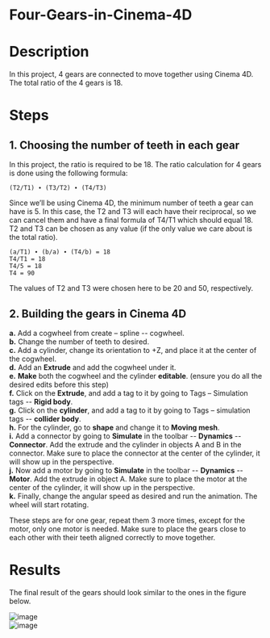 # Four-Gears-in-Cinema-4D

# Description 
In this project, 4 gears are connected to move together using Cinema 4D. The total ratio of the 4 gears is 18. 

# Steps 
## 1. Choosing the number of teeth in each gear 
In this project, the ratio is required to be 18. The ratio calculation for 4 gears is done using the following formula: 
```
(T2/T1) ∙ (T3/T2) ∙ (T4/T3)
```
Since we’ll be using Cinema 4D, the minimum number of teeth a gear can have is 5. In this case, the T2 and T3 will each have their reciprocal, so we can cancel them and have a final formula of T4/T1 which should equal 18. T2 and T3 can be chosen as any value (if the only value we care about is the total ratio).
```
(a/T1) ∙ (b/a) ∙ (T4/b) = 18 
T4/T1 = 18 
T4/5 = 18 
T4 = 90
``` 
The values of T2 and T3 were chosen here to be 20 and 50, respectively. 

## 2. Building the gears in Cinema 4D 
**a.**	Add a cogwheel from create – spline --  cogwheel. <br />
**b.**	Change the number of teeth to desired. <br /> 
**c.**	Add a cylinder, change its orientation to +Z, and place it at the center of the cogwheel. <br />
**d.**	Add an **Extrude** and add the cogwheel under it. <br />
**e.**	**Make** both the cogwheel and the cylinder **editable**. (ensure you do all the desired edits before this step) <br />
**f.**	Click on the **Extrude**, and add a tag to it by going to Tags – Simulation tags -- **Rigid body**. <br />
**g.**	Click on the **cylinder**, and add a tag to it by going to Tags – simulation tags -- **collider body**. <br />
**h.**	For the cylinder, go to **shape** and change it to **Moving mesh**.  <br />
**i.**	Add a connector by going to **Simulate** in the toolbar -- **Dynamics** -- **Connector**. Add the extrude and the cylinder in objects A and B in the connector. Make sure to place the connector at the center of the cylinder, it will show up in the perspective.  <br />
**j.**	Now add a motor by going to **Simulate** in the toolbar -- **Dynamics** -- **Motor**. Add the extrude in object A. Make sure to place the motor at the center of the cylinder, it will show up in the perspective.  <br />
**k.**	Finally, change the angular speed as desired and run the animation. The wheel will start rotating.  <br />

These steps are for one gear, repeat them 3 more times, except for the motor, only one motor is needed. Make sure to place the gears close to each other with their teeth aligned correctly to move together. 

# Results 
The final result of the gears should look similar to the ones in the figure below. 

![image](https://github.com/user-attachments/assets/c0268492-a427-4a1a-a6b4-5d62fa40a69c)
<br />
![image](https://github.com/user-attachments/assets/8e155a50-c40e-4f6c-a035-c996e9582d9f)
